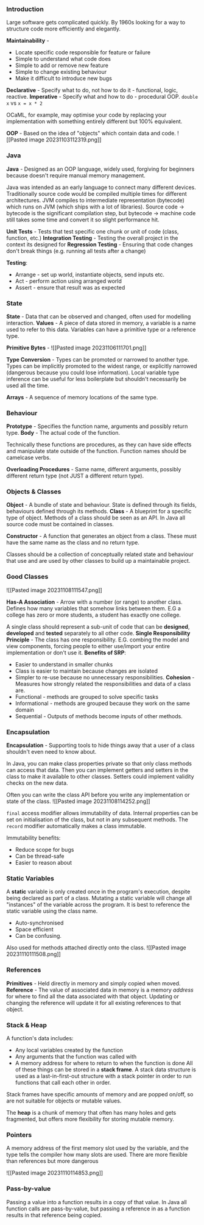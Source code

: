 ### Introduction
Large software gets complicated quickly. By 1960s looking for a way to structure code more efficiently and elegantly.

**Maintainability** -
- Locate specific code responsible for feature or failure
- Simple to understand what code does
- Simple to add or remove new feature
- Simple to change existing behaviour
- Make it difficult to introduce new bugs

**Declarative** - Specify what to do, not how to do it - functional, logic, reactive.
**Imperative** - Specify what and how to do - procedural OOP.
`double x` vs `x = x * 2`

OCaML, for example, may optimise your code by replacing your implementation with something entirely different but 100% equivalent.

**OOP** - Based on the idea of "objects" which contain data and code.
![[Pasted image 20231103112319.png]]
### Java
**Java** - Designed as an OOP language, widely used, forgiving for beginners because doesn't require manual memory management.

Java was intended as an early language to connect many different devices. Traditionally source code would be compiled multiple times for different architectures.
JVM compiles to intermediate representation (bytecode) which runs on JVM (which ships with a lot of libraries).
Source code -> bytecode is the significant compilation step, but bytecode -> machine code still takes some time and convert it so slight performance hit.

**Unit Tests** - Tests that test specific one chunk or unit of code (class, function, etc.)
**Integration Testing** - Testing the overall project in the context its designed for
**Regression Testing** - Ensuring that code changes don't break things (e.g. running all tests after a change)

**Testing**:
- Arrange - set up world, instantiate objects, send inputs etc.
- Act - perform action using arranged world
- Assert - ensure that result was as expected
### State
**State** - Data that can be observed and changed, often used for modelling interaction.
**Values** - A piece of data stored in memory, a variable is a name used to refer to this data.
Variables can have a primitive type or a reference type.

**Primitive Bytes** - 
![[Pasted image 20231106111701.png]]

**Type Conversion** - Types can be promoted or narrowed to another type. Types can be implicitly promoted to the widest range, or explicitly narrowed (dangerous because you could lose information).
Local variable type inference can be useful for less boilerplate but shouldn't necessarily be used all the time.

**Arrays** - A sequence of memory locations of the same type.
### Behaviour
**Prototype** - Specifies the function name, arguments and possibly return type.
**Body** - The actual code of the function.

Technically these functions are procedures, as they can have side effects and manipulate state outside of the function. Function names should be camelcase verbs.

**Overloading Procedures** - Same name, different arguments, possibly different return type (not JUST a different return type).
### Objects & Classes
**Object** - A bundle of state and behaviour. State is defined through its fields, behaviours defined through its methods.
**Class** - A blueprint for a specific type of object. Methods of a class should be seen as an API. In Java all source code must be contained in classes.

**Constructor** - A function that generates an object from a class. These must have the same name as the class and no return type.

Classes should be a collection of conceptually related state and behaviour that use and are used by other classes to build up a maintainable project.
### Good Classes
![[Pasted image 20231108111547.png]]

**Has-A Association** - Arrow with a number (or range) to another class. Defines how many variables that somehow links between them. E.G a college has zero or more students, a student has exactly one college.

A single class should represent a sub-unit of code that can be **designed**, **developed** and **tested** separately to all other code.
**Single Responsibility Principle** - The class has one responsibility. E.G. combing the model and view components, forcing people to either use/import your entire implementation or don't use it.
**Benefits of SRP**:
- Easier to understand in smaller chunks
- Class is easier to maintain because changes are isolated
- Simpler to re-use because no unnecessary responsibilities.
**Cohesion** - Measures how strongly related the responsibilities and data of a class are.
- Functional - methods are grouped to solve specific tasks
- Informational - methods are grouped because they work on the same domain
- Sequential - Outputs of methods become inputs of other methods.
### Encapsulation
**Encapsulation** - Supporting tools to hide things away that a user of a class shouldn't even need to know about.

In Java, you can make class properties private so that only class methods can access that data.
Then you can implement getters and setters in the class to make it available to other classes. 
Setters could implement validity checks on the new data.

Often you can write the class API before you write any implementation or state of the class.
![[Pasted image 20231108114252.png]]

`final` access modifier allows immutability of data. Internal properties can be set on initialisation of the class, but not in any subsequent methods. The `record` modifier automatically makes a class immutable.

Immutability benefits:
- Reduce scope for bugs
- Can be thread-safe
- Easier to reason about
### Static Variables
A **static** variable is only created once in the program's execution, despite being declared as part of a class.
Mutating a static variable will change all "instances" of the variable across the program. It is best to reference the static variable using the class name. 
- Auto-synchronised
- Space efficient
- Can be confusing.

Also used for methods attached directly onto the class.
![[Pasted image 20231110111508.png]]
### References
**Primitives** - Held directly in memory and simply copied when moved.
**Reference** - The value of associated data in memory is a memory *address* for where to find all the data associated with that object. Updating or changing the reference will update it for all existing references to that object.
### Stack & Heap
A function's data includes:
- Any local variables created by the function
- Any arguments that the function was called with
- A memory address for where to return to when the function is done
All of these things can be stored in a **stack frame**. 
A stack data structure is used as a last-in-first-out structure with a stack pointer in order to run functions that call each other in order. 

Stack frames have specific amounts of memory and are popped on/off, so are not suitable for objects or mutable values. 

The **heap** is a chunk of memory that often has many holes and gets fragmented, but offers more flexibility for storing mutable memory.
### Pointers
A memory address of the first memory slot used by the variable, and the type tells the compiler how many slots are used.
There are more flexible than references but more dangerous

![[Pasted image 20231110114853.png]]
### Pass-by-value
Passing a value into a function results in a copy of that value. In Java all function calls are pass-by-value, but passing a reference in as a function results in that reference being copied.

